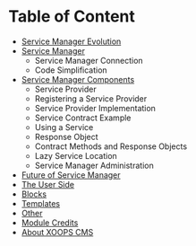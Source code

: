 # Table of Content

* [Service Manager Evolution](book/1install.md)
* [Service Manager](book/2administration.md)
  * Service Manager Connection 
  * Code Simplification
* [Service Manager Components](book/3preferences.md)
  * Service Provider
  * Registering a Service Provider
  * Service Provider Implementation
  * Service Contract Example
  * Using a Service
  * Response Object
  * Contract Methods and Response Objects
  * Lazy Service Location
  * Service Manager Administration
* [Future of Service Manager](book/4operations.md)
* [The User Side](book/5userside.md)
* [Blocks](book/6blocks.md)
* [Templates](book/7templates.md)
* [Other](book/8other.md)
* [Module Credits](book/9credits.md)
* [About XOOPS CMS](book/10aboutxoops.md)

